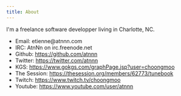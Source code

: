 ```yaml
---
title: About
---
```


I'm a freelance software developper living in Charlotte, NC.

* Email: <div position="relative" style="display:inline-block">atnnn.com <div style="float:left">etienne@</div></div>
* IRC: AtnNn on irc.freenode.net
* Github: https://github.com/atnnn
* Twitter: https://twitter.com/atnnn
* KGS: https://www.gokgs.com/graphPage.jsp?user=choongmoo
* The Session: https://thesession.org/members/62773/tunebook
* Twitch: https://www.twitch.tv/choongmoo
* Youtube: https://www.youtube.com/user/atnnn

